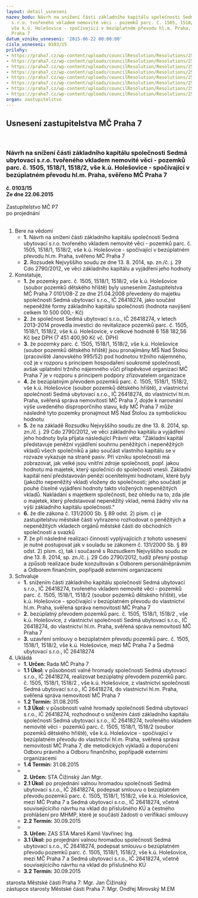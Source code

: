 ```yaml
---
layout: detail_usneseni
nazev_bodu: Návrh na snížení části základního kapitálu společnosti Sedmá ubytovací
  s.r.o. tvořeného vkladem nemovité věci - pozemků parc. č. 1505, 1518/1, 1518/2,
  vše k.ú. Holešovice - spočívající v bezúplatném převodu hl.m. Praha, svěřeno MČ
  Praha 7
datum_vzniku_usneseni: '2015-06-22 00:00:00'
cislo_usneseni: 0103/15
prilohy:
- https://praha7.cz/wp-content/uploads/councilResolution/Resolutions/25492/5-15-priloha_01_7u0615schnirchova.doc
- https://praha7.cz/wp-content/uploads/councilResolution/Resolutions/25492/5-15-priloha_02_7u0615schnirchova.doc
- https://praha7.cz/wp-content/uploads/councilResolution/Resolutions/25492/5-15-priloha_03_7u0615schnirchova.pdf
- https://praha7.cz/wp-content/uploads/councilResolution/Resolutions/25492/5-15-priloha_04_7u0615schnirchova.pdf
- https://praha7.cz/wp-content/uploads/councilResolution/Resolutions/25492/5-15-priloha_05_7u0615schnirchova.pdf
- https://praha7.cz/wp-content/uploads/councilResolution/Resolutions/25492/5-15-priloha_06_7u0615schnirchova.pdf
- https://praha7.cz/wp-content/uploads/councilResolution/Resolutions/25492/5-15-priloha_07_7u0615schnirchova.pdf
- https://praha7.cz/wp-content/uploads/councilResolution/Resolutions/25492/5-15-priloha_08_7u0615schnirchova.doc
organ: zastupitelstvo
---
```

<div id="ucUsn_pList" class="usn">
	<span><h2>Usnesení zastupitelstva MČ Praha 7 </h2>
<br></span><div class="standBody">
<span><h3>Návrh na snížení části základního kapitálu společnosti Sedmá ubytovací s.r.o. tvořeného vkladem nemovité věci - pozemků parc. č. 1505, 1518/1, 1518/2, vše k.ú. Holešovice - spočívající v bezúplatném převodu hl.m. Praha, svěřeno MČ Praha 7</h3></span><div class="center">
		<strong>č. 0103/15</strong><br>
	</div>
<div class="center">
		<strong>Ze dne 22.06.2015</strong><br><br>
	</div>Zastupitelstvo MČ P7<br> po projednání<br><br><ol>
<li>Bere na vědomí<ul>
<li>
<strong>1.</strong> Návrh na snížení části základního kapitálu společnosti Sedmá ubytovací s.r.o. tvořeného vkladem nemovité věci - pozemků parc. č. 1505, 1518/1, 1518/2, vše k.ú. Holešovice - spočívající v bezúplatném převodu hl.m. Praha, svěřeno MČ Praha 7</li>
<li>
<strong>2.</strong> Rozsudek Nejvyššího soudu ze dne 13. 8. 2014, sp. zn./č. j. 29 Cdo 2790/2012, ve věci základního kapitálu a vyjádření jeho hodnoty</li>
</ul>
</li>
<li>Konstatuje,<ul>
<li>
<strong>1.</strong> že pozemky parc. č. 1505, 1518/1, 1518/2, vše k.ú. Holešovice (soubor pozemků dětského hřiště) byly usnesením Zastupitelstva MČ Praha 7 0101/08-Z ze dne 21.04.2008 převedeny do majetku společnosti Sedmá ubytovací s.r.o., IČ 26418274, jako součást nepeněžité formy základního kapitálu společnosti (hodnota navýšení celkem 10 500 000,- Kč)</li>
<li>
<strong>2.</strong> že společnost Sedmá ubytovací s.r.o., IČ 26418274, v letech 2013-2014 provedla investici do revitalizace pozemků parc. č. 1505, 1518/1, 1518/2, vše k.ú. Holešovice, v celkové hodnotě 6 158 182,56 Kč bez DPH (7 451 400,90 Kč vč. DPH)</li>
<li>
<strong>3.</strong> že pozemky parc. č. 1505, 1518/1, 1518/2, vše k.ú. Holešovice (soubor pozemků dětského hřiště) jsou pronajímány MŠ Nad Štolou (pracoviště Janovského 995/52) pod hodnotou tržního nájemného, což je v rozporu s principem hospodaření soukromé společnosti, avšak uplatnění tržního nájemného vůči příspěvkové organizaci MČ Praha 7 je v rozporu s principem podpory zřizovatelem organizace</li>
<li>
<strong>4.</strong> že bezúplatným převodem pozemků parc. č. 1505, 1518/1, 1518/2, vše k.ú. Holešovice (soubor pozemků dětského hřiště), z vlastnictví společnosti Sedmá ubytovací s.r.o., IČ 26418274, do vlastnictví hl.m. Praha, svěřená správa nemovitostí MČ Praha 7, dojde k narovnání výše uvedeného disproporčního stavu, kdy MČ Praha 7 může následně tyto pozemky pronajmout MŠ Nad Štolou za symbolickou hodnotu</li>
<li>
<strong>5.</strong> že na základě Rozsudku Nejvyššího soudu ze dne 13. 8. 2014, sp. zn./č. j. 29 Cdo 2790/2012, ve věci základního kapitálu a vyjádření jeho hodnoty byla přijata následující Právní věta: "Základní kapitál představuje peněžní vyjádření souhrnu peněžitých i nepeněžitých vkladů všech společníků a jako součást vlastního kapitálu se v rozvaze vykazuje na straně pasiv. Při vzniku společnosti má zobrazovat, jak velké jsou vnitřní zdroje společnosti, popř. jakou hodnotu má majetek, který společníci do společnosti vnesli. Základní kapitál není představován penězi ocenitelnými hodnotami, které byly (jakožto nepeněžitý vklad) vloženy do společnosti; jeho součástí je pouhé číselné vyjádření hodnoty takto vložených nepeněžitých vkladů. Nakládání s majetkem společnosti, bez ohledu na to, zda jde o majetek, který představoval nepeněžitý vklad, nemá žádný vliv na výši základního kapitálu společnosti."</li>
<li>
<strong>6.</strong> že dle zákona č. 131/2000 Sb. § 89 odst. 2) písm. c) je zastupitelstvu městské části vyhrazeno rozhodovat o peněžitých a nepeněžitých vkladech orgánů městské části do obchodních společností a svazků</li>
<li>
<strong>7.</strong> že při následné realizaci činností vyplývajících z tohoto usnesení je nutné postupovat jak v souladu se zákonem č. 131/2000 Sb. § 89 odst. 2) písm. c), tak i současně s Rozsudkem Nejvyššího soudu ze dne 13. 8. 2014, sp. zn./č. j. 29 Cdo 2790/2012, tudíž přesný postup a způsob realizace bude konzultován s Odborem personálněprávním a Odborem finančním, popřípadě externími organizacemi</li>
</ul>
</li>
<li>Schvaluje<ul>
<li>
<strong>1.</strong> snížením části základního kapitálu společnosti Sedmá ubytovací s.r.o., IČ 26418274, tvořeného vkladem nemovité věci - pozemků parc. č. 1505, 1518/1, 1518/2 (soubor pozemků dětského hřiště), vše k.ú. Holešovice - spočívající v bezúplatném převodu do vlastnictví hl.m. Praha, svěřená správa nemovitostí MČ Praha 7</li>
<li>
<strong>2.</strong> bezúplatný převodem pozemků parc. č. 1505, 1518/1, 1518/2 , vše k.ú. Holešovice, z vlastnictví společnosti Sedmá ubytovací s.r.o., IČ 26418274, do vlastnictví hl.m. Praha, svěřená správa nemovitostí MČ Praha 7</li>
<li>
<strong>3.</strong> uzavření smlouvy o bezúplatném převodu pozemků parc. č. 1505, 1518/1, 1518/2, vše k.ú. Holešovice, mezi MČ Praha 7 a Sedmá ubytovací s.r.o., IČ 26418274</li>
</ul>
</li>
<li>Ukládá<ul>
<li>
<strong>1. Určen: </strong>Rada MČ Praha 7</li>
<li>
<strong>1.1 Úkol: </strong>v působnosti valné hromady společnosti Sedmá ubytovací s.r.o., IČ 26418274, realizovat bezúplatný převodem pozemků parc. č. 1505, 1518/1, 1518/2 , vše k.ú. Holešovice, z vlastnictví společnosti Sedmá ubytovací s.r.o., IČ 26418274, do vlastnictví hl.m. Praha, svěřená správa nemovitostí MČ Praha 7</li>
<li>
<strong>1.2 Termín: </strong>31.08.2015</li>
<li>
<strong>1.3 Úkol: </strong>v působnosti valné hromady společnosti Sedmá ubytovací s.r.o., IČ 26418274, rozhodnout o snížením části základního kapitálu společnosti Sedmá ubytovací s.r.o., IČ 26418274, tvořeného vkladem nemovité věci - pozemků parc. č. 1505, 1518/1, 1518/2 (soubor pozemků dětského hřiště), vše k.ú. Holešovice - spočívající v bezúplatném převodu do vlastnictví hl.m. Praha, svěřená správa nemovitostí MČ Praha 7, dle metodických výkladů a doporučení Odboru právního a Odboru finančního, popřípadě externími organizacemi</li>
<li>
<strong>1.4 Termín: </strong>31.08.2015</li>
<li>
<strong><br>2. Určen: </strong>STA Čižinský Jan Mgr.</li>
<li>
<strong>2.1 Úkol: </strong>po projednání valnou hromadou společnosti Sedmá ubytovací s.r.o., IČ 26418274, podepsat smlouvu o bezúplatném převodu pozemků parc. č. 1505, 1518/1, 1518/2, vše k.ú. Holešovice, mezi MČ Praha 7 a Sedmá ubytovací s.r.o., IČ 26418274, včetně souvisejícícího návrhu na vklad do příslušného KÚ a čestného prohlášení pro MHMP, které je součástí žádosti o verifikaci smlouvy</li>
<li>
<strong>2.2 Termín: </strong>30.09.2015</li>
<li>
<strong><br>3. Určen: </strong>ZAS STA Mareš Kamil Vavřinec Ing.</li>
<li>
<strong>3.1 Úkol: </strong>po projednání valnou hromadou společnosti Sedmá ubytovací s.r.o., IČ 26418274, podepsat smlouvu o bezúplatném převodu pozemků parc. č. 1505, 1518/1, 1518/2, vše k.ú. Holešovice, mezi MČ Praha 7 a Sedmá ubytovací s.r.o., IČ 26418274, včetně souvisejícícího návrhu na vklad do příslušného KÚ</li>
<li>
<strong>3.2 Termín: </strong>30.09.2015</li>
</ul>
</li>
</ol>starosta Městské části Praha 7: Mgr. Jan Čižinský<br>zástupce starosty Městské části Praha 7: Mgr. Ondřej Mirovský M.EM
</div>
</div>